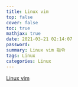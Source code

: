 ```yaml
---
title: Linux vim
top: false
cover: false
toc: true
mathjax: true
date: 2021-03-21 02:14:07
password:
summary: Linux vim 指令
tags: Linux 
categories: Linux 
---
```


[Linux vim](https://www.runoob.com/linux/linux-vim.html)